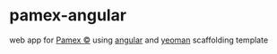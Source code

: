 pamex-angular
=============

web app for [Pamex ©](http://hylasoftusa.com:8090/) using [angular](http://angularjs.org/) and [yeoman](http://yeoman.io/) scaffolding template
